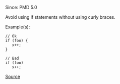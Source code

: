 Since: PMD 5.0

Avoid using if statements without using curly braces.

Example(s):
```
// Ok
if (foo) {
   x++;
}

// Bad
if (foo)
   x++;
```

[Source](https://pmd.github.io/pmd-5.5.4/pmd-javascript/rules/ecmascript/braces.html#IfStmtsMustUseBraces)
